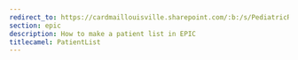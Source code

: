 ```yaml
---
redirect_to: https://cardmaillouisville.sharepoint.com/:b:/s/PediatricResearchAccesstoServices/EXtput71q6hPpv4C1qQQ2YgBsE25p-tF6517OniZPBd9OQ?e=omho2b
section: epic
description: How to make a patient list in EPIC
titlecamel: PatientList
---
```

